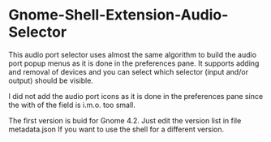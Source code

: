 # Gnome-Shell-Extension-Audio-Selector
This audio port selector uses almost the same algorithm to build the audio port popup menus as it is done in the preferences pane.
It supports adding and removal of devices and you can select which selector (input and/or output) should be visible.

I did not add the audio port icons as it is done in the preferences pane since the with of the field is i.m.o. too small.

The first version is buid for Gnome 4.2. Just edit the version list in file metadata.json If you want to use the shell for a different version.

